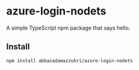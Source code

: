 # azure-login-nodets

A simple TypeScript npm package that says hello.

## Install

```bash
npm install abbasadamazzuhri/azure-login-nodets
